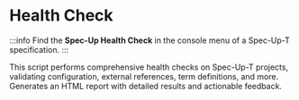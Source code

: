 # Health Check

:::info
Find the **Spec-Up Health Check** in the console menu of a Spec-Up-T specification.
:::

This script performs comprehensive health checks on Spec-Up-T projects, validating configuration, external references, term definitions, and more. Generates an HTML report with detailed results and actionable feedback.